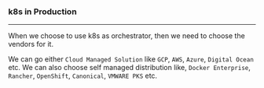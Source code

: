 ### k8s in Production

---

When we choose to use k8s as orchestrator, then we need to choose the vendors for it.

We can go either `Cloud Managed Solution` like `GCP`, `AWS`, `Azure`, `Digital Ocean` etc. We can also choose self managed distribution like, `Docker Enterprise`, `Rancher`, `OpenShift`, `Canonical`, `VMWARE PKS` etc.
